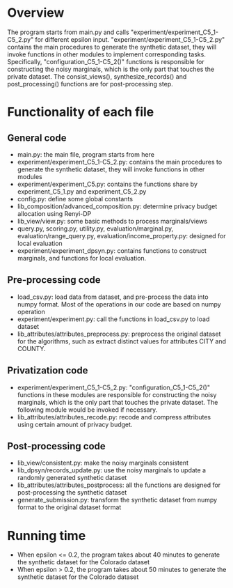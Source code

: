 # Overview
The program starts from main.py and calls "experiment/experiment_C5_1-C5_2.py" for different epsilon input. "experiment/experiment_C5_1-C5_2.py" contains the main procedures to generate the synthetic dataset, they will invoke functions in other modules to implement corresponding tasks. Specifically, "configuration_C5_1-C5_2()" functions is responsible for constructing the noisy marginals, which is the only part that touches the private dataset. The consist_views(), synthesize_records() and post_processing() functions are for post-processing step.

# Functionality of each file
## General code
* main.py: the main file, program starts from here
* experiment/experiment_C5_1-C5_2.py: contains the main procedures to generate the synthetic dataset, they will invoke functions in other modules
* experiment/experiment_C5.py: contains the functions share by experiment_C5_1.py and experiment_C5_2.py
* config.py: define some global constants
* lib_composition/advanced_composition.py: determine privacy budget allocation using Renyi-DP
* lib_view/view.py: some basic methods to process marginals/views
* query.py, scoring.py, utility.py, evaluation/marginal.py, evaluation/range_query.py, evaluation/income_property.py: designed for local evaluation
* experiment/experiment_dpsyn.py: contains functions to construct marginals, and functions for local evaluation.

## Pre-processing code
* load_csv.py: load data from dataset, and pre-process the data into numpy format. Most of the operations in our code are based on numpy operation
* experiment/experiment.py: call the functions in load_csv.py to load dataset
* lib_attributes/attributes_preprocess.py: preprocess the original dataset for the algorithms, such as extract distinct values for attributes CITY and COUNTY.

## Privatization code
* experiment/experiment_C5_1-C5_2.py: "configuration_C5_1-C5_2()" functions in these modules are responsible for constructing the noisy marginals, which is the only part that touches the private dataset. The following module would be invoked if necessary.
* lib_attributes/attributes_recode.py: recode and compress attributes using certain amount of privacy budget.

## Post-processing code
* lib_view/consistent.py: make the noisy marginals consistent
* lib_dpsyn/records_update.py: use the noisy marginals to update a randomly generated synthetic dataset
* lib_attributes/attributes_postprocess: all the functions are designed for post-processing the synthetic dataset
* generate_submission.py: transform the synthetic dataset from numpy format to the original dataset format

# Running time
* When epsilon <= 0.2, the program takes about 40 minutes to generate the synthetic dataset for the Colorado dataset
* When epsilon > 0.2, the program takes about 50 minutes to generate the synthetic dataset for the Colorado dataset











